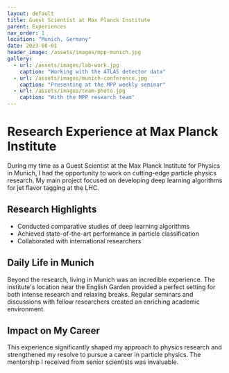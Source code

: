 ```yaml
---
layout: default
title: Guest Scientist at Max Planck Institute
parent: Experiences
nav_order: 1
location: "Munich, Germany"
date: 2023-08-01
header_image: /assets/images/mpp-munich.jpg
gallery:
  - url: /assets/images/lab-work.jpg
    caption: "Working with the ATLAS detector data"
  - url: /assets/images/munich-conference.jpg
    caption: "Presenting at the MPP weekly seminar"
  - url: /assets/images/team-photo.jpg
    caption: "With the MPP research team"
---
```


# Research Experience at Max Planck Institute

During my time as a Guest Scientist at the Max Planck Institute for Physics in Munich, I had the opportunity to work on cutting-edge particle physics research. My main project focused on developing deep learning algorithms for jet flavor tagging at the LHC.

## Research Highlights

- Conducted comparative studies of deep learning algorithms
- Achieved state-of-the-art performance in particle classification
- Collaborated with international researchers

## Daily Life in Munich

Beyond the research, living in Munich was an incredible experience. The institute's location near the English Garden provided a perfect setting for both intense research and relaxing breaks. Regular seminars and discussions with fellow researchers created an enriching academic environment.

## Impact on My Career

This experience significantly shaped my approach to physics research and strengthened my resolve to pursue a career in particle physics. The mentorship I received from senior scientists was invaluable.
